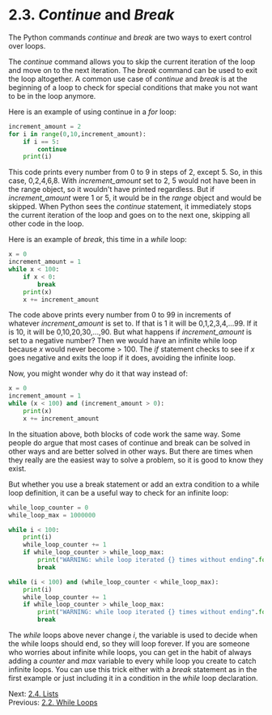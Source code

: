 # 2.3. *Continue* and *Break*

The Python commands *continue* and *break* are two ways to exert control over loops.

The *continue* command allows you to skip the current iteration of the loop and move on to the next iteration. The 
*break* command can be used to exit the loop altogether. A common use case of *continue* and *break* is at the beginning 
of a loop to check for special conditions that make you not want to be in the loop anymore.

Here is an example of using continue in a *for* loop:

```python
increment_amount = 2
for i in range(0,10,increment_amount):
    if i == 5:
        continue
    print(i)
```
 
This code prints every number from 0 to 9 in steps of 2, except 5. So, in this case, 0,2,4,6,8. With 
*increment_amount* set to 2, 5 would not have been in the range object, so it wouldn't have printed regardless. But if
*increment_amount* were 1 or 5, it would be in the *range* object and would be skipped. When Python sees the 
*continue*  statement, it immediately stops the current iteration of the loop and goes on to the next one, skipping all 
other code in the loop.
 
Here is an example of *break*, this time in a *while* loop:

```python
x = 0
increment_amount = 1
while x < 100:
    if x < 0:
        break
    print(x)
    x += increment_amount
```

The code above prints every number from 0 to 99 in increments of whatever *increment_amount* is set to.
If that is 1 it will be 0,1,2,3,4,...99. If it is 10, it will be 0,10,20,30,...,90. But what happens if 
*increment_amount* is set to a negative number? Then we would have an infinite while loop because *x* would never 
become > 100. The *if* statement checks to see if *x* goes negative and exits the loop if it does, avoiding the 
infinite loop.

Now, you might wonder why do it that way instead of:
```python
x = 0
increment_amount = 1
while (x < 100) and (increment_amount > 0):
    print(x)
    x += increment_amount
```

In the situation above, both blocks of code work the same way. Some people do argue that most cases of continue and 
break can be solved in other ways and are better solved in other ways. But there are times when they really are the 
easiest way to solve a problem, so it is good to know they exist. 

But whether you use a break statement or add an extra condition to a while loop definition, it can be a useful way to
check for an infinite loop:
```python
while_loop_counter = 0
while_loop_max = 1000000

while i < 100: 
    print(i)
    while_loop_counter += 1
    if while_loop_counter > while_loop_max:
        print("WARNING: while loop iterated {} times without ending".format(while_loop_max))
        break

while (i < 100) and (while_loop_counter < while_loop_max): 
    print(i)
    while_loop_counter += 1
    if while_loop_counter > while_loop_max:
        print("WARNING: while loop iterated {} times without ending".format(while_loop_max))
        break
```

The *while* loops above never change *i*, the variable is used to decide when the while loops should end, so they 
will loop forever. If you are someone who worries about infinite while loops, you can get in the habit of always 
adding a *counter* and *max* variable to every while loop you create to catch infinite loops. You can use this trick 
either with a *break* statement as in the first example or just including it in a condition in the *while* loop 
declaration.

Next: [2.4. Lists](2.4.%20Lists.md)<br>
Previous: [2.2. While Loops](2.2.%20While%20Loops.md)

